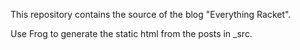 This repository contains the source of the blog "Everything Racket".

Use Frog to generate the static html from the posts in _src.
